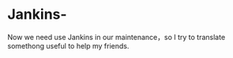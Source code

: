Jankins-
========

Now we need use Jankins in our maintenance，so I try to translate somethong useful to help my friends.
